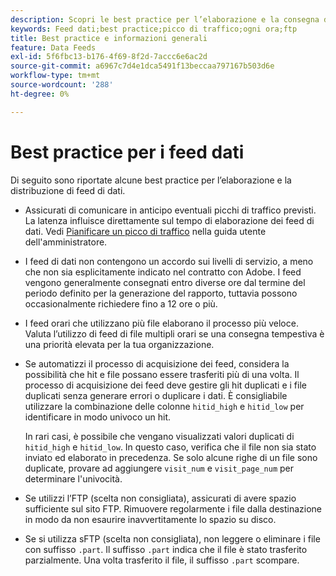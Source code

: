 ```yaml
---
description: Scopri le best practice per l’elaborazione e la consegna di feed di dati in Analytics.
keywords: Feed dati;best practice;picco di traffico;ogni ora;ftp
title: Best practice e informazioni generali
feature: Data Feeds
exl-id: 5f6fbc13-b176-4f69-8f2d-7accc6e6ac2d
source-git-commit: a6967c7d4e1dca5491f13beccaa797167b503d6e
workflow-type: tm+mt
source-wordcount: '288'
ht-degree: 0%

---
```


# Best practice per i feed dati

Di seguito sono riportate alcune best practice per l’elaborazione e la distribuzione di feed di dati.

* Assicurati di comunicare in anticipo eventuali picchi di traffico previsti. La latenza influisce direttamente sul tempo di elaborazione dei feed di dati. Vedi [Pianificare un picco di traffico](/help/admin/tools/manage-rs/edit-settings/c-traffic-management/t-traffic-schedule-spike.md) nella guida utente dell&#39;amministratore.

* I feed di dati non contengono un accordo sui livelli di servizio, a meno che non sia esplicitamente indicato nel contratto con Adobe. I feed vengono generalmente consegnati entro diverse ore dal termine del periodo definito per la generazione del rapporto, tuttavia possono occasionalmente richiedere fino a 12 ore o più.

* I feed orari che utilizzano più file elaborano il processo più veloce. Valuta l’utilizzo di feed di file multipli orari se una consegna tempestiva è una priorità elevata per la tua organizzazione.

* Se automatizzi il processo di acquisizione dei feed, considera la possibilità che hit e file possano essere trasferiti più di una volta. Il processo di acquisizione dei feed deve gestire gli hit duplicati e i file duplicati senza generare errori o duplicare i dati. È consigliabile utilizzare la combinazione delle colonne `hitid_high` e `hitid_low` per identificare in modo univoco un hit.

  In rari casi, è possibile che vengano visualizzati valori duplicati di `hitid_high` e `hitid_low`. In questo caso, verifica che il file non sia stato inviato ed elaborato in precedenza. Se solo alcune righe di un file sono duplicate, provare ad aggiungere `visit_num` e `visit_page_num` per determinare l&#39;univocità.

* Se utilizzi l’FTP (scelta non consigliata), assicurati di avere spazio sufficiente sul sito FTP. Rimuovere regolarmente i file dalla destinazione in modo da non esaurire inavvertitamente lo spazio su disco.

* Se si utilizza sFTP (scelta non consigliata), non leggere o eliminare i file con suffisso `.part`. Il suffisso `.part` indica che il file è stato trasferito parzialmente. Una volta trasferito il file, il suffisso `.part` scompare.